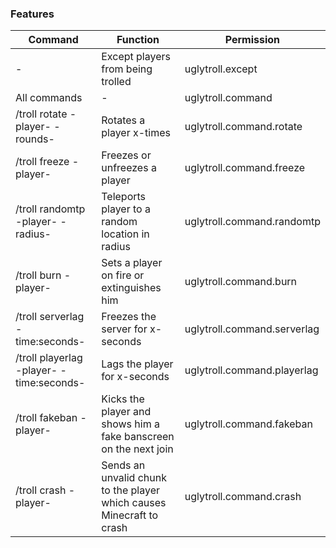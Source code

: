 ### Features
| Command | Function | Permission |
| ------------ | ------------ | ------------- |
| - | Except players from being trolled | uglytroll.except |
| All commands | - | uglytroll.command |
| /troll rotate -player- -rounds- | Rotates a player x-times | uglytroll.command.rotate |
| /troll freeze -player- | Freezes or unfreezes a player | uglytroll.command.freeze |
| /troll randomtp -player- -radius- | Teleports player to a random location in radius | uglytroll.command.randomtp |
| /troll burn -player- | Sets a player on fire or extinguishes him | uglytroll.command.burn |
| /troll serverlag -time:seconds- | Freezes the server for x-seconds | uglytroll.command.serverlag |
| /troll playerlag -player- -time:seconds- | Lags the player for x-seconds | uglytroll.command.playerlag |
| /troll fakeban -player- | Kicks the player and shows him a fake banscreen on the next join | uglytroll.command.fakeban |
| /troll crash -player- | Sends an unvalid chunk to the player which causes Minecraft to crash | uglytroll.command.crash |
